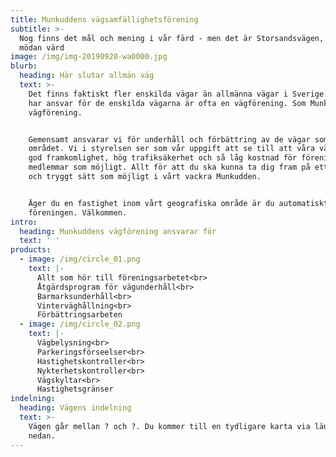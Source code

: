 ```yaml
---
title: Munkuddens vägsamfällighetsförening
subtitle: >-
  Nog finns det mål och mening i vår färd - men det är Storsandsvägen, som är
  mödan värd
image: /img/img-20190920-wa0000.jpg
blurb:
  heading: Här slutar allmän väg
  text: >-
    Det finns faktiskt fler enskilda vägar än allmänna vägar i Sverige. De som
    har ansvar för de enskilda vägarna är ofta en vägförening. Som Munkuddens
    vägförening.


    Gemensamt ansvarar vi för underhåll och förbättring av de vägar som ingår i
    området. Vi i styrelsen ser som vår uppgift att se till att våra vägar har
    god framkomlighet, hög trafiksäkerhet och så låg kostnad för föreningens
    medlemmar som möjligt. Allt för att du ska kunna ta dig fram på ett så bra
    och tryggt sätt som möjligt i vårt vackra Munkudden.


    Äger du en fastighet inom vårt geografiska område är du automatiskt medlem i
    föreningen. Välkommen.
intro:
  heading: Munkuddens vägförening ansvarar för
  text: ' '
products:
  - image: /img/circle_01.png
    text: |-
      Allt som hör till föreningsarbetet<br>
      Åtgärdsprogram för vägunderhåll<br>
      Barmarksunderhåll<br>
      Vinterväghållning<br>
      Förbättringsarbeten
  - image: /img/circle_02.png
    text: |-
      Vägbelysning<br>
      Parkeringsförseelser<br>
      Hastighetskontroller<br>
      Nykterhetskontroller<br>
      Vägskyltar<br>
      Hastighetsgränser
indelning:
  heading: Vägens indelning
  text: >-
    Vägen går mellan ? och ?. Du kommer till en tydligare karta via länken
    nedan.
---
```


